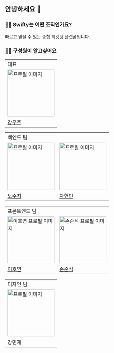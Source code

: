 ## 안녕하세요 👋

### 🙋‍♀️ Swifty는 어떤 조직인가요?

빠르고 믿을 수 있는 종합 티켓팅 플랫폼입니다.

### 🙋‍♀️ 구성원이 알고싶어요

<table>
  <tr>
    <td colspan="3">대표</td>
  </tr>
  <tr>
    <td><img src="https://avatars.githubusercontent.com/u/71256649?v=4" alt="프로필 이미지" width="150" /></td>
  </tr>
  <tr>
    <td><a href="https://github.com/su-giana">강우주</a></td>
  </tr>
</table>

<table>
  <tr>
    <td colspan="3">백엔드 팀</td>
  </tr>
  <tr>
    <td><img src="https://avatars.githubusercontent.com/u/71256649?v=4" alt="프로필 이미지" width="150" /></td>
   <td><img src="https://avatars.githubusercontent.com/u/71256649?v=4" alt="프로필 이미지" width="150" /></td>
  </tr>
  <tr>
    <td><a href="https://github.com/su-giana">노수지</a></td>
   <td><a href="https://github.com/su-giana">차현민</a></td>
  </tr>
</table>

<table>
  <tr>
    <td colspan="4">프론트엔드 팀</td>
  </tr>
  <tr>
    <td><img src="https://avatars.githubusercontent.com/u/84632077?v=4" alt="이호연 프로필 이미지" width="150" /></td>
    <td><img src="https://avatars.githubusercontent.com/u/57277708?v=4" alt="손준석 프로필 이미지" width="150"></td>
  </tr>
  <tr>
    <td><a href="https://github.com/ho991217">이호연</a></td>
    <td><a href="https://github.com/kd02109">손준석</a></td>
  </tr>
</table>

<table>
  <tr>
    <td>디자인 팀</td>
  </tr>
  <tr>
    <td><img src="https://avatars.githubusercontent.com/u/71256649?v=4" alt="프로필 이미지" width="150" /></td>
  </tr>
  <tr>
    <td>강민재</td>
  </tr>
</table>

